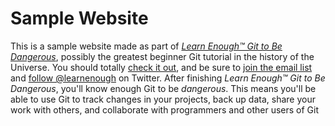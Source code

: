 # Sample Website
This is a sample website made as part of
[*Learn Enough™ Git to Be Dangerous*](https://libgen.is/search.php?req=Learn+Enough+Git+to+Be+Dangerous&lg_topic=libgen&open=0&view=simple&res=25&phrase=1&column=def),
possibly the greatest beginner Git tutorial in the history of the Universe.
You should totally [check it out](https://libgen.is/search.php?req=Learn+Enough+Git+to+Be+Dangerous&lg_topic=libgen&open=0&view=simple&res=25&phrase=1&column=def),
and be sure to [join the email list](http://learnenough.com/#email_list) and
[follow @learnenough](http://twitter.com/learnenough) on Twitter.
After finishing *Learn Enough™ Git to Be Dangerous*, you'll know enough Git to be
*dangerous*. This means you'll be able to use Git to track changes in your projects,
back up data, share your work with others, and collaborate with programmers and
other users of Git
